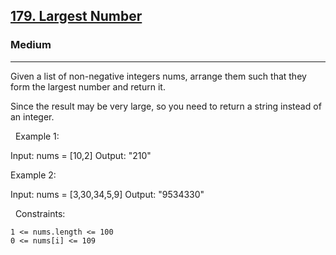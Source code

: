 <h2><a href="https://leetcode.com/problems/largest-number/">179. Largest Number</a></h2><h3>Medium</h3><hr>Given a list of non-negative integers nums, arrange them such that they form the largest number and return it.

Since the result may be very large, so you need to return a string instead of an integer.

 
Example 1:

Input: nums = [10,2]
Output: "210"


Example 2:

Input: nums = [3,30,34,5,9]
Output: "9534330"


 
Constraints:


	1 <= nums.length <= 100
	0 <= nums[i] <= 109


